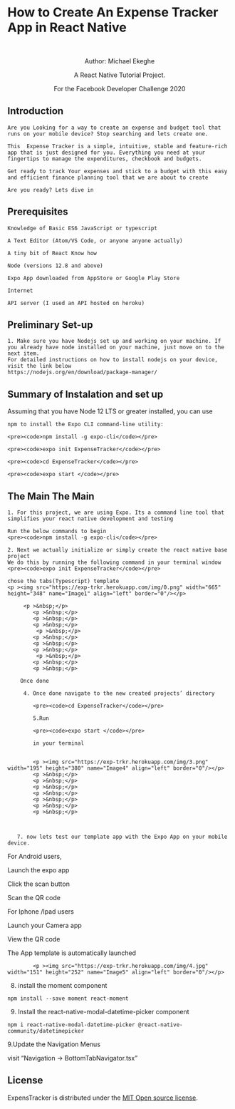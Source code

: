 
<div class="jumbotron text-center">
    <p align="center"><span style="font-family: 'Liberation Sans', serif;"><span
            style="font-size: xx-large;"><strong><H1>How to Create An Expense Tracker App in React Native</H1></strong></span></span>
    </p>
    <p >&nbsp;</p>
    <p  align="center">Author: Michael Ekeghe</p>
    <p  align="center">A React Native Tutorial Project.</p>
    <p  align="center">For the Facebook Developer Challenge 2020</p>

</div>


<H2>Introduction</H2>

    Are you Looking for a way to create an expense and budget tool that runs on your mobile device? Stop searching and lets create one.
    
    This  Expense Tracker is a simple, intuitive, stable and feature-rich app that is just designed for you. Everything you need at your fingertips to manage the expenditures, checkbook and budgets.
    
    Get ready to track Your expenses and stick to a budget with this easy and efficient finance planning tool that we are about to create
    
    Are you ready? Lets dive in


<H2>Prerequisites</H2>

    Knowledge of Basic ES6 JavaScript or typescript
    
    A Text Editor (Atom/VS Code, or anyone anyone actually)
    
    A tiny bit of React Know how
    
    Node (versions 12.8 and above)
    
    Expo App downloaded from AppStore or Google Play Store
    
    Internet
    
    API server (I used an API hosted on heroku)


<H2>Preliminary Set-up</H2>
    
    1. Make sure you have Nodejs set up and working on your machine. If you already have node installed on your machine, just move on to the next item.
    For detailed instructions on how to install nodejs on your device, visit the link below
    https://nodejs.org/en/download/package-manager/


<H2>Summary of Instalation and set up</H2></H2>
    Assuming that you have Node 12 LTS or greater installed, you can use
    
    npm to install the Expo CLI command-line utility:
    
    <pre><code>npm install -g expo-cli</code></pre>
    
    <pre><code>expo init ExpenseTracker</code></pre>
    
    <pre><code>cd ExpenseTracker</code></pre>
    
    <pre><code>expo start </code></pre>


<H2>The Main The Main</H2>

    1. For this project, we are using Expo. Its a command line tool that simplifies your react native development and testing 
    
    Run the below commands to begin
    <pre><code>npm install -g expo-cli</code></pre>
    
    2. Next we actually initialize or simply create the react native base project
    We do this by running the following command in your terminal window
    <pre><code>expo init ExpenseTracker</code></pre>
    
    chose the tabs(Typescript) template
    <p ><img src="https://exp-trkr.herokuapp.com/img/0.png" width="665" height="348" name="Image1" align="left" border="0"/></p>
 
         <p >&nbsp;</p>
            <p >&nbsp;</p>
            <p >&nbsp;</p>
            <p >&nbsp;</p>
             <p >&nbsp;</p>
            <p >&nbsp;</p>
            <p >&nbsp;</p>
            <p >&nbsp;</p>
             <p >&nbsp;</p>
            <p >&nbsp;</p>
            <p >&nbsp;</p>
  
        Once done
          
         4. Once done navigate to the new created projects’ directory
            
            <pre><code>cd ExpenseTracker</code></pre>
            
            5.Run
            
            <pre><code>expo start </code></pre>
            
            in your terminal
            
            
            <p ><img src="https://exp-trkr.herokuapp.com/img/3.png" width="195" height="380" name="Image4" align="left" border="0"/></p>
            <p >&nbsp;</p>
            <p >&nbsp;</p>
            <p >&nbsp;</p>
            <p >&nbsp;</p>
            <p >&nbsp;</p>
            <p >&nbsp;</p>
            <p >&nbsp;</p>


         
       7. now lets test our template app with the Expo App on your mobile device.

For Android users, 

Launch the expo app 

Click the scan button 

Scan the QR code

For Iphone /Ipad users

Launch your Camera app

View the QR code

The App template is automatically launched
            
            <p ><img src="https://exp-trkr.herokuapp.com/img/4.jpg" width="151" height="252" name="Image5" align="left" border="0"/></p>
     

8. install the moment  component

<pre><code>npm install --save moment react-moment</pre></code>

9. Install the react-native-modal-datetime-picker component

<pre><code>npm i react-native-modal-datetime-picker @react-native-community/datetimepicker</pre></code>




9.Update the Navigation Menus

visit “Navigation → BottomTabNavigator.tsx”




          
            
<H2>License</H2>
          
ExpensTracker is distributed under the <a href="http://opensource.org/licenses/MIT" target="_blank">MIT Open source license</a>.</span></span></span>
 

